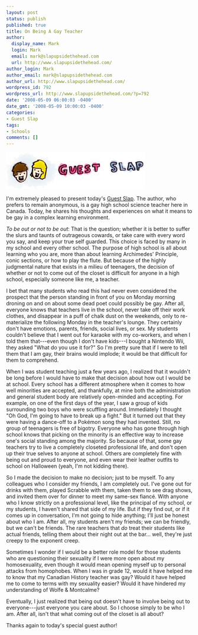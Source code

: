 ```yaml
---
layout: post
status: publish
published: true
title: On Being A Gay Teacher
author:
  display_name: Mark
  login: Mark
  email: mark@slapupsidethehead.com
  url: http://www.slapupsidethehead.com/
author_login: Mark
author_email: mark@slapupsidethehead.com
author_url: http://www.slapupsidethehead.com/
wordpress_id: 792
wordpress_url: http://www.slapupsidethehead.com/?p=792
date: '2008-05-09 06:00:03 -0400'
date_gmt: '2008-05-09 10:00:03 -0400'
categories:
- Guest Slap
tags:
- Schools
comments: []
---
```

![Guest Slap](/wp-content/media/2007/09/guest-slap.jpg)

I'm extremely pleased to present today's [Guest Slap](http://www.slapupsidethehead.com/category/guest/ "Read other Guest Slaps, too"). The author, who prefers to remain anonymous, is a gay high school science teacher here in Canada. Today, he shares his thoughts and experiences on what it means to be gay in a complex learning environment.

_To be out or not to be out_: That is the question; whether it is better to suffer the slurs and taunts of outrageous cowards, or take care with every word you say, and keep your true self guarded. This choice is faced by many in my school and every other school. The purpose of high school is all about learning who you are, more than about learning Archimedes' Principle, conic sections, or how to play the flute. But because of the highly judgmental nature that exists in a milieu of teenagers, the decision of whether or not to come out of the closet is difficult for anyone in a high school, especially someone like me, a teacher.

I bet that many students who read this had never even considered the prospect that the person standing in front of you on Monday morning droning on and on about some dead poet could possibly be gay. After all, everyone knows that teachers live in the school, never take off their work clothes, and disappear in a puff of chalk dust on the weekends, only to re-materialize the following Monday in the teacher's lounge. They certainly don't have emotions, parents, friends, social lives, or sex. My students couldn't believe that I went out for karaoke with my co-workers, and when I told them that---even though I don't have kids---I bought a Nintendo Wii, they asked "What do you use it for?" So I'm pretty sure that if I were to tell them that I am gay, their brains would implode; it would be that difficult for them to comprehend.

When I was student teaching just a few years ago, I realized that it wouldn't be long before I would have to make that decision about how out I would be at school. Every school has a different atmosphere when it comes to how well minorities are accepted, and thankfully, at mine both the administration and general student body are relatively open-minded and accepting. For example, on one of the first days of the year, I saw a group of kids surrounding two boys who were scuffling around. Immediately I thought "Oh God, I'm going to have to break up a fight." But it turned out that they were having a dance-off to a Pokémon song they had invented. Still, no group of teenagers is free of bigotry. Everyone who has gone through high school knows that picking on the minority is an effective way to increase one's social standing among the majority. So because of that, some gay teachers try to live a completely closeted professional life, and don't open up their true selves to anyone at school. Others are completely fine with being out and proud to everyone, and even wear their leather outfits to school on Halloween (yeah, I'm not kidding there).

So I made the decision to make no decision; just to be myself. To any colleagues who I consider my friends, I am completely out. I've gone out for drinks with them, played Scrabble with them, taken them to see drag shows, and invited them over for dinner to meet my same-sex fiancé. With anyone who I know strictly on a professional level, like the principal of my school, or my students, I haven't shared that side of my life.  But if they find out, or if it comes up in conversation, I'm not going to hide anything; I'll just be honest about who I am.  After all, my students aren't my friends; we can be friendly, but we can't be friends. The rare teachers that _do_ treat their students like actual friends, telling them about their night out at the bar... well, they're just creepy to the exponent creep.

Sometimes I wonder if I would be a better role model for those students who are questioning their sexuality if I were more open about my homosexuality, even though it would mean opening myself up to personal attacks from homophobes. When I was in grade 12, would it have helped me to know that my Canadian History teacher was gay? Would it have helped me to come to terms with my sexuality easier?  Would it have hindered my understanding of Wolfe & Montcalme?

Eventually, I just realized that being out doesn't have to involve being out to everyone---just everyone you care about. So I choose simply to be who I am.  After all, isn't that what coming out of the closet is all about?

Thanks again to today's special guest author!

